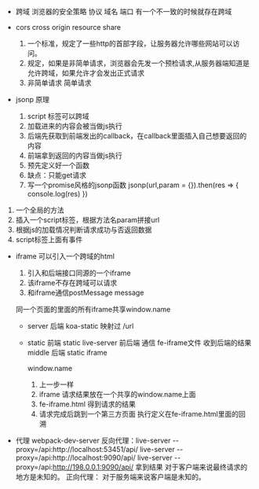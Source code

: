 - 跨域
  浏览器的安全策略
  协议 域名 端口 有一个不一致的时候就存在跨域

- cors
  cross origin resource share
  1. 一个标准，规定了一些http的首部字段，让服务器允许哪些网站可以访问。
  2. 规定，如果是非简单请求，浏览器会先发一个预检请求,从服务器端知道是允许跨域，如果允许才会发出正式请求
  3. 非简单请求 简单请求

- jsonp 原理
  1. script 标签可以跨域
  2. 加载进来的内容会被当做js执行
  3. 后端先获取到前端发出的callback，在callback里面插入自己想要返回的内容
  4. 前端拿到返回的内容当做js执行
  5. 预先定义好一个函数
  6. 缺点：只能get请求
  7. 写一个promise风格的jsonp函数
    jsonp(url,param = {}).then(res => {
        console.log(res)
    })

1. 一个全局的方法
2. 插入一个script标签，根据方法名param拼接url
3. 根据js的加载情况判断请求成功与否返回数据
4. script标签上面有事件

- iframe
  可以引入一个跨域的html
  1. 引入和后端接口同源的一个iframe
  2. 该iframe不存在跨域可以请求
  3. 和iframe通信postMessage  message

  同一个页面的里面的所有iframe共享window.name

  - server 后端
    koa-static 映射过 /url

  - static 前端
    static live-server
    前后端 通信 fe-iframe文件 收到后端的结果 middle 后端 static iframe

    window.name

    1. 上一步一样
    2. iframe 请求结果放在一个共享的window.name上面
    3. fe-iframe.html 得到请求的结果
    4. 请求完成后跳到一个第三方页面 执行定义在fe-iframe.html里面的回溯

- 代理
  webpack-dev-server 
  反向代理：live-server --proxy=/api:http://localhost:53451/api/
 live-server --proxy=/api:http://localhost:9090/api/
 live-server --proxy=/api:http://198.0.0.1:9090/api/
 拿到结果
 对于客户端来说最终请求的地方是未知的。
 正向代理：
 对于服务端来说客户端是未知的。